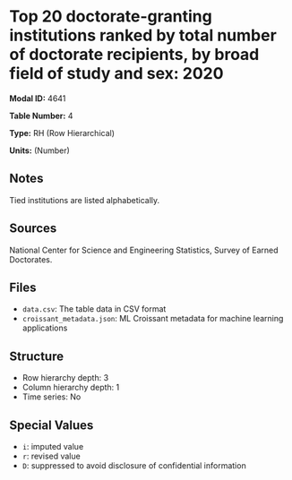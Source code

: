# Top 20 doctorate-granting institutions ranked by total number of doctorate recipients, by broad field of study and sex: 2020

**Modal ID:** 4641

**Table Number:** 4

**Type:** RH (Row Hierarchical)

**Units:** (Number)

## Notes

Tied institutions are listed alphabetically.

## Sources

National Center for Science and Engineering Statistics, Survey of Earned Doctorates.

## Files

- `data.csv`: The table data in CSV format
- `croissant_metadata.json`: ML Croissant metadata for machine learning applications

## Structure

- Row hierarchy depth: 3
- Column hierarchy depth: 1
- Time series: No

## Special Values

- `i`: imputed value
- `r`: revised value
- `D`: suppressed to avoid disclosure of confidential information

